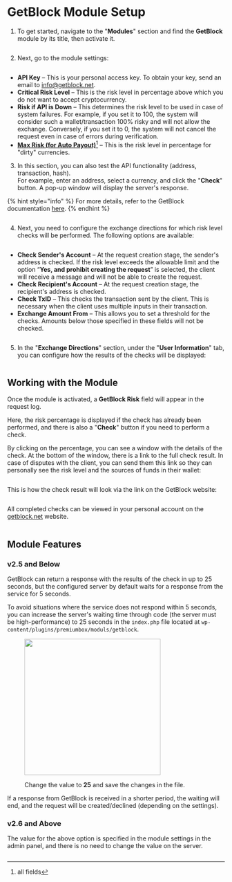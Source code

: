 # GetBlock Module Setup

1. To get started, navigate to the "**Modules**" section and find the **GetBlock** module by its title, then activate it.

<figure><img src="../../../.gitbook/assets/Screenshot_1_eng.png" alt=""><figcaption></figcaption></figure>

2. Next, go to the module settings:

<figure><img src="../../../.gitbook/assets/image (862)_eng.png" alt=""><figcaption></figcaption></figure>

* **API Key** – This is your personal access key. To obtain your key, send an email to [info@getblock.net](mailto:info@getblock.net).
* **Critical Risk Level** – This is the risk level in percentage above which you do not want to accept cryptocurrency.
* **Risk if API is Down** – This determines the risk level to be used in case of system failures. For example, if you set it to 100, the system will consider such a wallet/transaction 100% risky and will not allow the exchange. Conversely, if you set it to 0, the system will not cancel the request even in case of errors during verification.
* [**Max Risk (for Auto Payout)**](#user-content-fn-1)[^1] – This is the risk level in percentage for "dirty" currencies.

3. In this section, you can also test the API functionality (address, transaction, hash).\
   For example, enter an address, select a currency, and click the "**Check**" button. A pop-up window will display the server's response.

{% hint style="info" %}
For more details, refer to the GetBlock documentation [here](https://getblock.net/api/documentation).
{% endhint %}

<figure><img src="../../../.gitbook/assets/image (1175)_eng.png" alt=""><figcaption></figcaption></figure>

4. Next, you need to configure the exchange directions for which risk level checks will be performed. The following options are available:

<figure><img src="../../../.gitbook/assets/Screenshot_4_eng.png" alt=""><figcaption></figcaption></figure>

* **Check Sender's Account** – At the request creation stage, the sender's address is checked. If the risk level exceeds the allowable limit and the option “**Yes, and prohibit creating the request**” is selected, the client will receive a message and will not be able to create the request.
* **Check Recipient's Account** – At the request creation stage, the recipient's address is checked.
* **Check TxID** – This checks the transaction sent by the client. This is necessary when the client uses multiple inputs in their transaction.
* **Exchange Amount From** – This allows you to set a threshold for the checks. Amounts below those specified in these fields will not be checked.

<figure><img src="../../../.gitbook/assets/Screenshot_5 (1)_eng.png" alt=""><figcaption></figcaption></figure>

5. In the "**Exchange Directions**" section, under the "**User Information**" tab, you can configure how the results of the checks will be displayed:

<figure><img src="../../../.gitbook/assets/Screenshot_6 (2)_eng.png" alt=""><figcaption></figcaption></figure>

## Working with the Module

Once the module is activated, a **GetBlock Risk** field will appear in the request log.

Here, the risk percentage is displayed if the check has already been performed, and there is also a "**Check**" button if you need to perform a check.

By clicking on the percentage, you can see a window with the details of the check. At the bottom of the window, there is a link to the full check result. In case of disputes with the client, you can send them this link so they can personally see the risk level and the sources of funds in their wallet:

<figure><img src="../../../.gitbook/assets/Screenshot_7 (2)_eng.png" alt=""><figcaption></figcaption></figure>

This is how the check result will look via the link on the GetBlock website:

<figure><img src="../../../.gitbook/assets/Screenshot_8 (1)_eng.png" alt=""><figcaption></figcaption></figure>

All completed checks can be viewed in your personal account on the [getblock.net](https://getblock.net/) website.

<figure><img src="../../../.gitbook/assets/Screenshot_9_eng.png" alt=""><figcaption></figcaption></figure>

## Module Features

### v2.5 and Below

GetBlock can return a response with the results of the check in up to 25 seconds, but the configured server by default waits for a response from the service for 5 seconds.

To avoid situations where the service does not respond within 5 seconds, you can increase the server's waiting time through code (the server must be high-performance) to 25 seconds in the `index.php` file located at `wp-content/plugins/premiumbox/moduls/getblock`.

<figure><img src="../../../.gitbook/assets/image (780)_eng.png" alt="" width="315"><figcaption><p>Change the value to <strong>25</strong> and save the changes in the file.</p></figcaption></figure>

If a response from GetBlock is received in a shorter period, the waiting will end, and the request will be created/declined (depending on the settings).

### v2.6 and Above

The value for the above option is specified in the module settings in the admin panel, and there is no need to change the value on the server.

<figure><img src="../../../.gitbook/assets/image (291)_eng.png" alt=""><figcaption></figcaption></figure>

[^1]: all fields